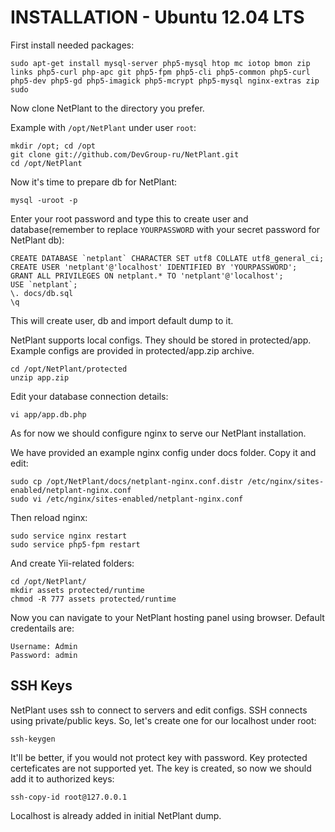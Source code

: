 INSTALLATION - Ubuntu 12.04 LTS
===============================

First install needed packages:

	sudo apt-get install mysql-server php5-mysql htop mc iotop bmon zip links php5-curl php-apc git php5-fpm php5-cli php5-common php5-curl php5-dev php5-gd php5-imagick php5-mcrypt php5-mysql nginx-extras zip sudo

Now clone NetPlant to the directory you prefer.

Example with `/opt/NetPlant` under user `root`:

	mkdir /opt; cd /opt
	git clone git://github.com/DevGroup-ru/NetPlant.git
	cd /opt/NetPlant

Now it's time to prepare db for NetPlant:

	mysql -uroot -p

Enter your root password and type this to create user and database(remember to replace `YOURPASSWORD` with your secret password for NetPlant db):
	
	CREATE DATABASE `netplant` CHARACTER SET utf8 COLLATE utf8_general_ci;
	CREATE USER 'netplant'@'localhost' IDENTIFIED BY 'YOURPASSWORD';
	GRANT ALL PRIVILEGES ON netplant.* TO 'netplant'@'localhost';
	USE `netplant`;
	\. docs/db.sql
	\q

This will create user, db and import default dump to it.

NetPlant supports local configs. They should be stored in protected/app.
Example configs are provided in protected/app.zip archive.

	cd /opt/NetPlant/protected
	unzip app.zip

Edit your database connection details:
	
	vi app/app.db.php

As for now we should configure nginx to serve our NetPlant installation.

We have provided an example nginx config under docs folder. Copy it and edit:

	sudo cp /opt/NetPlant/docs/netplant-nginx.conf.distr /etc/nginx/sites-enabled/netplant-nginx.conf
	sudo vi /etc/nginx/sites-enabled/netplant-nginx.conf

Then reload nginx:

	sudo service nginx restart
	sudo service php5-fpm restart

And create Yii-related folders:

	cd /opt/NetPlant/
	mkdir assets protected/runtime
	chmod -R 777 assets protected/runtime

Now you can navigate to your NetPlant hosting panel using browser.
Default credentails are:

	Username: Admin
	Password: admin

## SSH Keys

NetPlant uses ssh to connect to servers and edit configs.
SSH connects using private/public keys.
So, let's create one for our localhost under root:

	ssh-keygen

It'll be better, if you would not protect key with password. Key protected certeficates are not supported yet.
The key is created, so now we should add it to authorized keys:

	ssh-copy-id root@127.0.0.1

Localhost is already added in initial NetPlant dump.